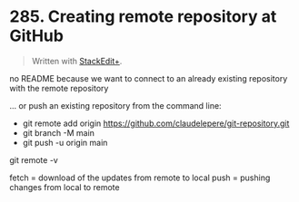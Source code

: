 # 285. Creating remote repository at GitHub


> Written with [StackEdit+](https://stackedit.net/).


no README because we want to connect to an already existing repository with the remote repository

... or push an existing repository from the command line:
- git remote add origin https://github.com/claudelepere/git-repository.git
- git branch -M main
- git push -u origin main

git remote -v

fetch = download of the updates from remote to local
push = pushing changes from local to remote







<!--stackedit_data:
eyJoaXN0b3J5IjpbMTI4NjQyMjcwNSw1OTM3MTc0NzEsMTU0OD
UwNTA4MV19
-->